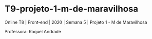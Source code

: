 # T9-projeto-1-m-de-maravilhosa
Online T8 | Front-end | 2020 | Semana 5 | Projeto 1 - M de Maravilhosa

Professora: Raquel Andrade
